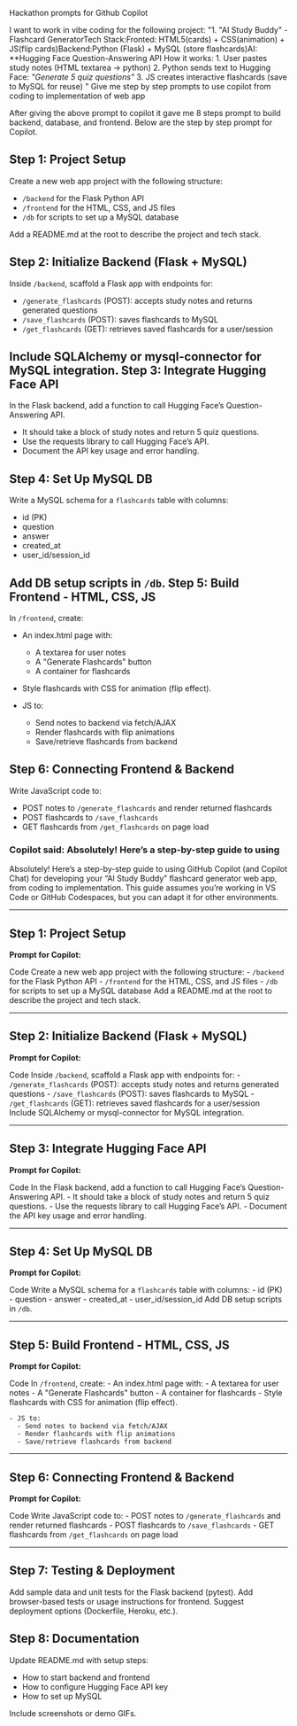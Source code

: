 Hackathon prompts for Github Copilot



I want to work in vibe coding for the following project: "1. "AI Study Buddy" - Flashcard GeneratorTech Stack:Fronted: HTML5(cards) + CSS(animation) + JS(flip cards)Backend:Python (Flask) + MySQL (store flashcards)AI: **Hugging Face Question-Answering API How it works: 1. User pastes study notes (HTML textarea -> python) 2. Python sends text to Hugging Face: *"Generate 5 quiz questions"* 3. JS creates interactive flashcards (save to MySQL for reuse) " Give me step by step prompts to use copilot from coding to implementation of web app



After giving the above prompt to copilot it gave me 8 steps prompt to build backend, database, and frontend. Below are the step by step prompt for Copilot.

## Step 1: Project Setup

Create a new web app project with the following structure:

- `/backend` for the Flask Python API
- `/frontend` for the HTML, CSS, and JS files
- `/db` for scripts to set up a MySQL database

Add a README.md at the root to describe the project and tech stack.

Step 2: Initialize Backend (Flask + MySQL)
------------------------------------------

Inside `/backend`, scaffold a Flask app with endpoints for:

- `/generate_flashcards` (POST): accepts study notes and returns generated questions
- `/save_flashcards` (POST): saves flashcards to MySQL
- `/get_flashcards` (GET): retrieves saved flashcards for a user/session

Include SQLAlchemy or mysql-connector for MySQL integration.
Step 3: Integrate Hugging Face API
----------------------------------

In the Flask backend, add a function to call Hugging Face’s Question-Answering API.

- It should take a block of study notes and return 5 quiz questions.
- Use the requests library to call Hugging Face’s API.
- Document the API key usage and error handling.
  
  

Step 4: Set Up MySQL DB
-----------------------

Write a MySQL schema for a `flashcards` table with columns:

- id (PK)
- question
- answer
- created_at
- user_id/session_id

Add DB setup scripts in `/db`.
Step 5: Build Frontend - HTML, CSS, JS
--------------------------------------

In `/frontend`, create:

- An index.html page with:
  
  - A textarea for user notes
  - A "Generate Flashcards" button
  - A container for flashcards

- Style flashcards with CSS for animation (flip effect).

- JS to:
  
  - Send notes to backend via fetch/AJAX
  - Render flashcards with flip animations
  - Save/retrieve flashcards from backend
    
    

Step 6: Connecting Frontend & Backend
-------------------------------------

Write JavaScript code to:

- POST notes to `/generate_flashcards` and render returned flashcards
- POST flashcards to `/save_flashcards`
- GET flashcards from `/get_flashcards` on page load

### Copilot said: Absolutely! Here’s a step-by-step guide to using

Absolutely! Here’s a step-by-step guide to using GitHub Copilot (and Copilot Chat) for developing your “AI Study Buddy” flashcard generator web app, from coding to implementation. This guide assumes you’re working in VS Code or GitHub Codespaces, but you can adapt it for other environments.

* * *

Step 1: Project Setup
---------------------

**Prompt for Copilot:**

Code
    Create a new web app project with the following structure:
    - `/backend` for the Flask Python API
    - `/frontend` for the HTML, CSS, and JS files
    - `/db` for scripts to set up a MySQL database
    Add a README.md at the root to describe the project and tech stack.

* * *

Step 2: Initialize Backend (Flask + MySQL)
------------------------------------------

**Prompt for Copilot:**

Code
    Inside `/backend`, scaffold a Flask app with endpoints for:
    - `/generate_flashcards` (POST): accepts study notes and returns generated questions
    - `/save_flashcards` (POST): saves flashcards to MySQL
    - `/get_flashcards` (GET): retrieves saved flashcards for a user/session
    Include SQLAlchemy or mysql-connector for MySQL integration.

* * *

Step 3: Integrate Hugging Face API
----------------------------------

**Prompt for Copilot:**

Code
    In the Flask backend, add a function to call Hugging Face’s Question-Answering API.
    - It should take a block of study notes and return 5 quiz questions.
    - Use the requests library to call Hugging Face’s API.
    - Document the API key usage and error handling.

* * *

Step 4: Set Up MySQL DB
-----------------------

**Prompt for Copilot:**

Code
    Write a MySQL schema for a `flashcards` table with columns:
    - id (PK)
    - question
    - answer
    - created_at
    - user_id/session_id
    Add DB setup scripts in `/db`.

* * *

Step 5: Build Frontend - HTML, CSS, JS
--------------------------------------

**Prompt for Copilot:**

Code
    In `/frontend`, create:
    - An index.html page with:
      - A textarea for user notes
      - A "Generate Flashcards" button
      - A container for flashcards
    - Style flashcards with CSS for animation (flip effect).

    - JS to:
      - Send notes to backend via fetch/AJAX
      - Render flashcards with flip animations
      - Save/retrieve flashcards from backend

* * *

Step 6: Connecting Frontend & Backend
-------------------------------------

**Prompt for Copilot:**

Code
    Write JavaScript code to:
    - POST notes to `/generate_flashcards` and render returned flashcards
    - POST flashcards to `/save_flashcards`
    - GET flashcards from `/get_flashcards` on page load

* * *

Step 7: Testing & Deployment
----------------------------

Add sample data and unit tests for the Flask backend (pytest).
Add browser-based tests or usage instructions for frontend.
Suggest deployment options (Dockerfile, Heroku, etc.).



Step 8: Documentation
---------------------

Update README.md with setup steps:

- How to start backend and frontend
- How to configure Hugging Face API key
- How to set up MySQL

Include screenshots or demo GIFs.
